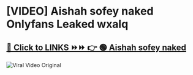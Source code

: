 
 # [VIDEO] Aishah sofey naked Onlyfans Leaked wxalq

## <h2><a href="https://clipsfans.com/Aishah_sofey_naked&ref=git">🔗 Click to LINKS ⏩⏩ 👉 🟢 Aishah sofey naked </a></h2>

<a href="https://clipsfans.com/Aishah_sofey_naked&ref=git" rel="nofollow" data-target="animated-image.originalLink"><img src="https://i.ibb.co.com/xMMVF88/686577567.gif" alt="Viral Video Original" style="max-width: 100%; display: inline-block;" data-target="animated-image.originalImage"></a>

